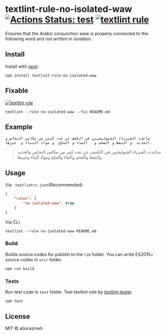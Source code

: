 # textlint-rule-no-isolated-waw [![Actions Status: test](https://github.com/aborazmeh/textlint-rule-no-isolated-waw/workflows/test/badge.svg)](https://github.com/aborazmeh/textlint-rule-no-isolated-waw/actions?query=workflow%3A"test") [![textlint rule](https://img.shields.io/badge/textlint-fixable-green.svg?style=social)](https://textlint.github.io/)

Ensures that the Arabic conjunction waw is properly connected to the following word and not written in isolation.

## Install

Install with [npm](https://www.npmjs.com/):

    npm install textlint-rule-no-isolated-waw

## Fixable

[![textlint rule](https://img.shields.io/badge/textlint-fixable-green.svg?style=social)](https://textlint.github.io/) 

```
textlint --rule no-isolated-waw --fix README.md
```

## Example

    ساعدت الفيزياء الجيوليجيين في الكشف عن عدد كبير من مكامن النحاس و الحديد  و النفط و الفحم و   الماء و الملح  و مواد البناء و  غيرها.

> ساعدت الفيزياء الجيوليجيين في الكشف عن عدد كبير من مكامن النحاس والحديد والنفط والفحم والماء والملح ومواد البناء وغيرها.

## Usage

Via `.textlintrc.json`(Recommended)

```json
{
    "rules": {
        "no-isolated-waw": true
    }
}
```

Via CLI

```
textlint --rule no-isolated-waw README.md
```

### Build

Builds source codes for publish to the `lib` folder.
You can write ES2015+ source codes in `src/` folder.

    npm run build

### Tests

Run test code in `test` folder.
Test textlint rule by [textlint-tester](https://github.com/textlint/textlint-tester).

    npm test

## License

MIT © aborazmeh
